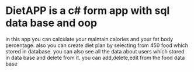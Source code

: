 # DietAPP is a c# form app with sql data base and oop
in this app you can calculate your maintain calories and your fat body percentage.
also you can create diet plan by selecting from 450 food which stored in database.
you can also see all the data about users which stored in data base and delete from it.
you can add,delete,edit from the food data base

